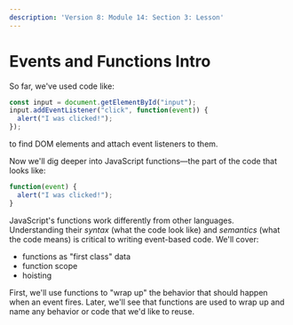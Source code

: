 ```yaml
---
description: 'Version 8: Module 14: Section 3: Lesson'
---
```


# Events and Functions Intro

So far, we've used code like:

```javascript
const input = document.getElementById("input");
input.addEventListener("click", function(event)) {
  alert("I was clicked!");
});
```

to find DOM elements and attach event listeners to them.

Now we'll dig deeper into JavaScript functions—the part of the code that looks like:

```javascript
function(event) {
  alert("I was clicked!");
}
```

JavaScript's functions work differently from other languages. Understanding their _syntax_ \(what the code look like\) and _semantics_ \(what the code means\) is critical to writing event-based code. We'll cover:

* functions as "first class" data
* function scope
* hoisting

First, we'll use functions to "wrap up" the behavior that should happen when an event fires. Later, we'll see that functions are used to wrap up and name any behavior or code that we'd like to reuse.

